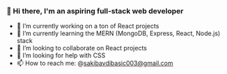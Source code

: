 ### 👋 Hi there, I'm an aspiring full-stack web developer

- 🔭 I’m currently working on a ton of React projects
- 🌱 I’m currently learning the MERN (MongoDB, Express, React, Node.js) stack
- 👯 I’m looking to collaborate on React projects
- 🤔 I’m looking for help with CSS
- 📫 How to reach me: @sakibavdibasic003@gmail.com
